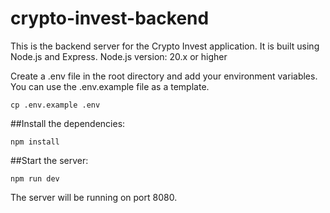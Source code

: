 # crypto-invest-backend
This is the backend server for the Crypto Invest application. It is built using Node.js and Express.
Node.js version: 20.x or higher


Create a .env file in the root directory and add your environment variables. You can use the .env.example file as a template.

```
cp .env.example .env
```

##Install the dependencies:

```
npm install
```

##Start the server:

```
npm run dev
```

The server will be running on port 8080.